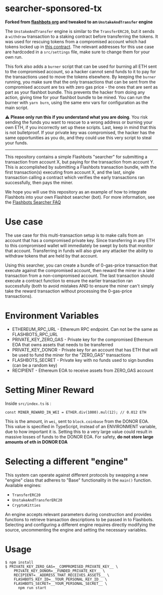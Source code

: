 searcher-sponsored-tx
=======================

**Forked from [flashbots org](https://github.com/flashbots/searcher-sponsored-tx/) and tweaked to an `UnstakeAndTransfer` engine**

The `UnstakeAndTransfer` engine is similar to the `TransferERC20`, but it sends a `withdraw` transaction to a staking contract before transferring the tokens. It was used for rescuing tokens from a compromised account which had tokens locked up in [this contract](https://etherscan.io/address/0xe8f063c4dc60b2f6c2c900d870ddcdae7daab7f6). The relevant addresses for this use case are hardcoded in a `src/settings` file, make sure to change them for your own run.

This fork also adds a `burner` script that can be used for burning all ETH sent to the compromised account, so a hacker cannot send funds to it to pay for the transactions used to move the tokens elsewhere. By keeping the `burner` running, you make sure that the only transactions that can be sent from the compromised account are txs with zero gas price - the ones that are sent as part as your flashbot bundle. This prevents the hacker from doing any action, giving time for your flashbot bundle to be mined. You can run the burner with `yarn burn`, using the same env vars for configuration as the main script.

:warning: **Please only run this if you understand what you are doing**. You risk sending the funds you want to rescue to a wrong address or burning your own ETH, if you incorrectly set up these scripts. Last, keep in mind that this is not bulletproof. If your private key was compromised, the hacker has the same opportunities as you do, and they could use this very script to steal your funds.

---

This repository contains a simple Flashbots "searcher" for submitting a transaction from account X, but paying for the transaction from account Y. This is accomplished by submitting a Flashbots transaction bundle, with the first transaction(s) executing from account X, and the last, single transaction calling a contract which verifies the early transactions ran successfully, then pays the miner.

We hope you will use this repository as an example of how to integrate Flashbots into your own Flashbot searcher (bot). For more information, see the [Flashbots Searcher FAQ](https://github.com/flashbots/pm/blob/main/guides/flashbots-alpha.md)

Use case
========
The use case for this multi-transaction setup is to make calls from an account that has a compromised private key. Since transferring in any ETH to this compromised wallet will immediately be swept by bots that monitor that account. Transferring in funds will also give any attacker the ability to withdraw tokens that are held by that account.

Using this searcher, you can create a bundle of 0-gas-price transaction that execute against the compromised account, then reward the miner in a later transaction from a non-compromised account. The last transaction should execute a contract function to ensure the earlier transaction ran successfully (both to avoid mistakes AND to ensure the miner can't simply take the reward transaction without processing the 0-gas-price transactions).

Environment Variables
=====================
- ETHEREUM_RPC_URL - Ethereum RPC endpoint. Can not be the same as FLASHBOTS_RPC_URL
- PRIVATE_KEY_ZERO_GAS - Private key for the compromised Ethereum EOA that owns assets that needs to be transferred
- PRIVATE_KEY_DONOR - Private key for an account that has ETH that will be used to fund the miner for the "ZERO_GAS" transactions 
- FLASHBOTS_SECRET - Private key with no funds used to sign bundles (can be a random key)
- RECIPIENT - Ethereum EOA to receive assets from ZERO_GAS account

Setting Miner Reward
====================
Inside `src/index.ts` is :
```
const MINER_REWARD_IN_WEI = ETHER.div(1000).mul(12); // 0.012 ETH
```

This is the amount, in `wei`, sent to `block.coinbase` from the DONOR EOA. This value is specified in TypeScript, instead of an ENVIRONMENT variable, due to how important it is. Setting this to a very large value could result in massive losses of funds to the DONOR EOA. For safety, **do not store large amounts of eth in DONOR EOA**


Selecting a different "engine"
==============================
This system can operate against different protocols by swapping a new "engine" class that adheres to "Base" functionality in the `main()` function. Available engines:
- `TransferERC20`
- `UnstakeAndTransferERC20`
- `CryptoKitties`

An engine accepts relevant parameters during construction and provides functions to retrieve transaction descriptions to be passed in to Flashbots. Selecting and configuring a different engine requires directly modifying the source, uncommenting the engine and setting the necessary variables.


Usage
======================
```
$ npm install
$ PRIVATE_KEY_ZERO_GAS=__COMPROMISED_PRIVATE_KEY__ \
    PRIVATE_KEY_DONOR=__FUNDED_PRIVATE_KEY__ \
    RECIPIENT=__ADDRESS_THAT_RECEIVES_ASSETS__ \
    FLASHBOTS_KEY_ID=__YOUR_PERSONAL_KEY_ID__ \
    FLASHBOTS_SECRET=__YOUR_PERSONAL_SECRET__ \
      npm run start
```
